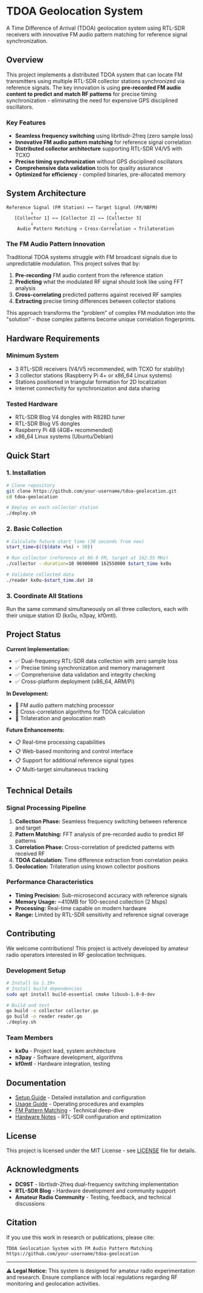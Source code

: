# TDOA Geolocation System

A Time Difference of Arrival (TDOA) geolocation system using RTL-SDR receivers with innovative FM audio pattern matching for reference signal synchronization.

## Overview

This project implements a distributed TDOA system that can locate FM transmitters using multiple RTL-SDR collector stations synchronized via reference signals. The key innovation is using **pre-recorded FM audio content to predict and match RF patterns** for precise timing synchronization - eliminating the need for expensive GPS disciplined oscillators.

### Key Features

- **Seamless frequency switching** using librtlsdr-2freq (zero sample loss)
- **Innovative FM audio pattern matching** for reference signal correlation
- **Distributed collector architecture** supporting RTL-SDR V4/V5 with TCXO
- **Precise timing synchronization** without GPS disciplined oscillators
- **Comprehensive data validation** tools for quality assurance
- **Optimized for efficiency** - compiled binaries, pre-allocated memory

## System Architecture

```
Reference Signal (FM Station) ←→ Target Signal (FM/NBFM)
         ↓                              ↓
   [Collector 1] ←→ [Collector 2] ←→ [Collector 3]
         ↓                              ↓
    Audio Pattern Matching → Cross-Correlation → Trilateration
```

### The FM Audio Pattern Innovation

Traditional TDOA systems struggle with FM broadcast signals due to unpredictable modulation. This project solves that by:

1. **Pre-recording** FM audio content from the reference station
2. **Predicting** what the modulated RF signal should look like using FFT analysis
3. **Cross-correlating** predicted patterns against received RF samples
4. **Extracting** precise timing differences between collector stations

This approach transforms the "problem" of complex FM modulation into the "solution" - those complex patterns become unique correlation fingerprints.

## Hardware Requirements

### Minimum System
- 3 RTL-SDR receivers (V4/V5 recommended, with TCXO for stability)
- 3 collector stations (Raspberry Pi 4+ or x86_64 Linux systems)
- Stations positioned in triangular formation for 2D localization
- Internet connectivity for synchronization and data sharing

### Tested Hardware
- RTL-SDR Blog V4 dongles with R828D tuner
- RTL-SDR Blog V5 dongles
- Raspberry Pi 4B (4GB+ recommended)
- x86_64 Linux systems (Ubuntu/Debian)

## Quick Start

### 1. Installation

```bash
# Clone repository
git clone https://github.com/your-username/tdoa-geolocation.git
cd tdoa-geolocation

# Deploy on each collector station
./deploy.sh
```

### 2. Basic Collection

```bash
# Calculate future start time (30 seconds from now)
start_time=$(($(date +%s) + 30))

# Run collector (reference at 96.9 FM, target at 162.55 MHz)
./collector --duration=10 96900000 162550000 $start_time kx0u

# Validate collected data
./reader kx0u-$start_time.dat 10
```

### 3. Coordinate All Stations

Run the same command simultaneously on all three collectors, each with their unique station ID (kx0u, n3pay, kf0mtl).

## Project Status

**Current Implementation:**
- ✅ Dual-frequency RTL-SDR data collection with zero sample loss
- ✅ Precise timing synchronization and memory management
- ✅ Comprehensive data validation and integrity checking
- ✅ Cross-platform deployment (x86_64, ARM/Pi)

**In Development:**
- 🔄 FM audio pattern matching processor
- 🔄 Cross-correlation algorithms for TDOA calculation
- 🔄 Trilateration and geolocation math

**Future Enhancements:**
- 📋 Real-time processing capabilities
- 📋 Web-based monitoring and control interface
- 📋 Support for additional reference signal types
- 📋 Multi-target simultaneous tracking

## Technical Details

### Signal Processing Pipeline
1. **Collection Phase:** Seamless frequency switching between reference and target
2. **Pattern Matching:** FFT analysis of pre-recorded audio to predict RF patterns  
3. **Correlation Phase:** Cross-correlation of predicted patterns with received RF
4. **TDOA Calculation:** Time difference extraction from correlation peaks
5. **Geolocation:** Trilateration using known collector positions

### Performance Characteristics
- **Timing Precision:** Sub-microsecond accuracy with reference signals
- **Memory Usage:** ~410MB for 100-second collection (2 Msps)
- **Processing:** Real-time capable on modern hardware
- **Range:** Limited by RTL-SDR sensitivity and reference signal coverage

## Contributing

We welcome contributions! This project is actively developed by amateur radio operators interested in RF geolocation techniques.

### Development Setup
```bash
# Install Go 1.19+
# Install build dependencies
sudo apt install build-essential cmake libusb-1.0-0-dev

# Build and test
go build -o collector collector.go
go build -o reader reader.go
./deploy.sh
```

### Team Members
- **kx0u** - Project lead, system architecture
- **n3pay** - Software development, algorithms  
- **kf0mtl** - Hardware integration, testing

## Documentation

- [Setup Guide](docs/setup.md) - Detailed installation and configuration
- [Usage Guide](docs/usage.md) - Operating procedures and examples
- [FM Pattern Matching](docs/audio-pattern-matching.md) - Technical deep-dive
- [Hardware Notes](docs/hardware.md) - RTL-SDR configuration and optimization

## License

This project is licensed under the MIT License - see [LICENSE](LICENSE) file for details.

## Acknowledgments

- **DC9ST** - librtlsdr-2freq dual-frequency switching implementation
- **RTL-SDR Blog** - Hardware development and community support
- **Amateur Radio Community** - Testing, feedback, and technical discussions

## Citation

If you use this work in research or publications, please cite:

```
TDOA Geolocation System with FM Audio Pattern Matching
https://github.com/your-username/tdoa-geolocation
```

---

**⚠️ Legal Notice:** This system is designed for amateur radio experimentation and research. Ensure compliance with local regulations regarding RF monitoring and geolocation activities.